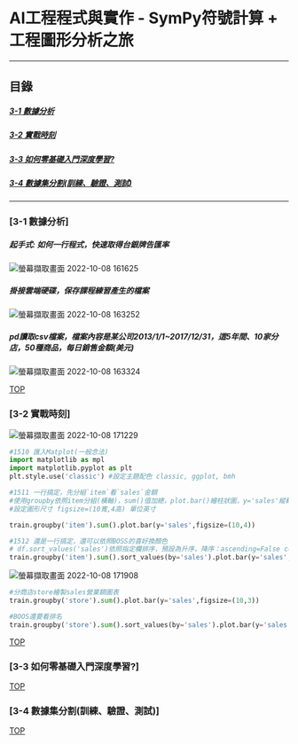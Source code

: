 # AI工程程式與實作 - SymPy符號計算 + 工程圖形分析之旅

<a name="000"/>

---
## 目錄
##### [3-1 數據分析](#001)
##### [3-2 實戰時刻](#002)
##### [3-3 如何零基礎入門深度學習?](#003)
##### [3-4 數據集分割(訓練、驗證、測試)](#004)

---

<a name="001"/>

### [3-1 數據分析]

##### 起手式: 如何一行程式，快速取得台銀牌告匯率
![螢幕擷取畫面 2022-10-08 161625](https://user-images.githubusercontent.com/89327055/194698481-3c7efe5d-4c36-481e-bbe8-5a3b99014405.png)

##### 掛接雲端硬碟，保存課程練習產生的檔案
![螢幕擷取畫面 2022-10-08 163252](https://user-images.githubusercontent.com/89327055/194698484-068eff4e-87a9-42ed-96f2-262937fc7447.png)

##### pd讀取csv檔案，檔案內容是某公司2013/1/1~2017/12/31，這5年間、10家分店，50種商品，每日銷售金額(美元)
![螢幕擷取畫面 2022-10-08 163324](https://user-images.githubusercontent.com/89327055/194698517-f83321ef-00bb-41b3-80f7-b5176232090d.png)



[TOP](#000)

<a name="002"/>

### [3-2 實戰時刻]
![螢幕擷取畫面 2022-10-08 171229](https://user-images.githubusercontent.com/89327055/194700201-cfb5cb35-6004-45d9-b2af-4be68c5e4590.png)
````python
#1510 匯入Matplot(一般念法)
import matplotlib as mpl
import matplotlib.pyplot as plt
plt.style.use('classic') #設定主題配色 classic, ggplot, bmh 

#1511 一行搞定，先分組`item`看`sales`金額
#使用groupby依照item分組(橫軸)，sum()值加總，plot.bar()繪柱狀圖，y='sales'縱軸，figsize=(10,4)出圖尺寸
#設定圖形尺寸 figsize=(10寬,4高) 單位英寸

train.groupby('item').sum().plot.bar(y='sales',figsize=(10,4))

#1512 還是一行搞定，還可以依照BOSS的喜好換顏色
# df.sort_values('sales')依照指定欄排序，預設為升序，降序：ascending=False color='pink'自訂顏色
train.groupby('item').sum().sort_values(by='sales').plot.bar(y='sales', figsize=(10,4), color='red')
````
![螢幕擷取畫面 2022-10-08 171908](https://user-images.githubusercontent.com/89327055/194700204-40ddfbd6-a041-42f3-b544-74f6e61fcdd2.png)
````python
#分商店store繪製sales營業額圖表
train.groupby('store').sum().plot.bar(y='sales',figsize=(10,3))

#BOOS還要看排名
train.groupby('store').sum().sort_values(by='sales').plot.bar(y='sales', figsize=(10,4))
````


[TOP](#000)


<a name="003"/>

### [3-3 如何零基礎入門深度學習?]


[TOP](#000)


<a name="004"/>

### [3-4 數據集分割(訓練、驗證、測試)]


[TOP](#000)
